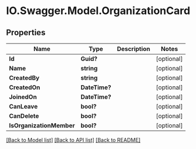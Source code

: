 # IO.Swagger.Model.OrganizationCard
## Properties

Name | Type | Description | Notes
------------ | ------------- | ------------- | -------------
**Id** | **Guid?** |  | [optional] 
**Name** | **string** |  | [optional] 
**CreatedBy** | **string** |  | [optional] 
**CreatedOn** | **DateTime?** |  | [optional] 
**JoinedOn** | **DateTime?** |  | [optional] 
**CanLeave** | **bool?** |  | [optional] 
**CanDelete** | **bool?** |  | [optional] 
**IsOrganizationMember** | **bool?** |  | [optional] 

[[Back to Model list]](../README.md#documentation-for-models) [[Back to API list]](../README.md#documentation-for-api-endpoints) [[Back to README]](../README.md)

